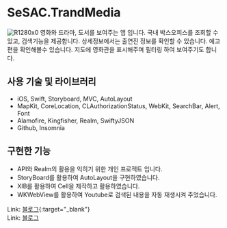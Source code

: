 # SeSAC.TrandMedia
![R1280x0](https://user-images.githubusercontent.com/83900106/157791688-944e01fb-49db-4587-9193-d790e3771943.png)
영화와 드라마, 도서를 보여주는 앱 입니다. 국내 박스오피스를 조회할 수 있고, 검색기능을 제공합니다. 상세정보에서는 출연진 정보를 확인할 수 있습니다. 예고편을 확인해볼수 있습니다. 지도에 영화관을 표시해주며 필터링 하여 보여주기도 합니다.    

## 사용 기술 및 라이브러리
  * iOS, Swift, Storyboard, MVC, AutoLayout
  * MapKit, CoreLocation, CLAuthorizationStatus, WebKit, SearchBar, Alert, Font
  * Alamofire, Kingfisher, Realm, SwiftyJSON
  * Github, Insomnia

## 구현한 기능
  * API와 Realm의 활용을 익히기 위한 개인 프로젝트 입니다.
  * StoryBoard를 활용하여 AutoLayout을 구현하였습니다.
  * XIB를 활용하여 Cell을 제작하고 활용하였습니다.
  * WKWebView를 활용하여 Youtube로 검색된 내용을 자동 재생시켜 주었습니다.

Link: [블로그](https://teiresias.tistory.com/10?category=926122){:target="_blank"}    
Link: <a href="https://teiresias.tistory.com/10?category=926122" target="_blank">블로그</a>
